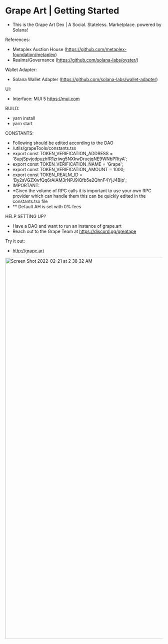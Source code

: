 # Grape Art | Getting Started 

- This is the Grape Art Dex | A Social. Stateless. Marketplace. powered by Solana!

References:
- Metaplex Auction House (https://github.com/metaplex-foundation/metaplex)
- Realms/Governance (https://github.com/solana-labs/oyster/)

Wallet Adapter:
- Solana Wallet Adapter (https://github.com/solana-labs/wallet-adapter)

UI:
- Interface: MUI 5 https://mui.com

BUILD:
- yarn install
- yarn start

CONSTANTS: 
- Following should be edited according to the DAO
-   /utils/grapeTools/constants.tsx
-   export const TOKEN_VERIFICATION_ADDRESS = '8upjSpvjcdpuzhfR1zriwg5NXkwDruejqNE9WNbPRtyA';
-   export const TOKEN_VERIFICATION_NAME = 'Grape';
-   export const TOKEN_VERIFICATION_AMOUNT = 1000;
-   export const TOKEN_REALM_ID = 'By2sVGZXwfQq6rAiAM3rNPJ9iQfb5e2QhnF4YjJ4Bip';
-   IMPORTANT:
-   *Given the volume of RPC calls it is important to use your own RPC provider which can handle them this can be quickly edited in the constants.tsx file
-   ** Default AH is set with 0% fees


HELP SETTING UP?
-   Have a DAO and want to run an instance of grape.art
-   Reach out to the Grape Team at https://discord.gg/greatape

Try it out:
- http://grape.art


<img width="1219" alt="Screen Shot 2022-02-21 at 2 38 32 AM" src="https://user-images.githubusercontent.com/13381905/154965216-e03620b9-d783-4f7d-9b55-c4e21ec90879.png">
